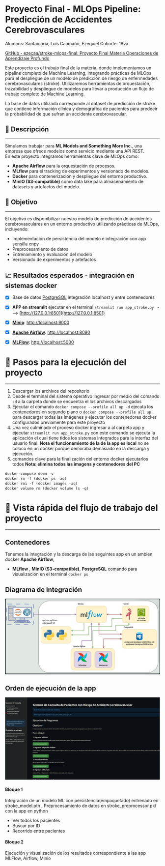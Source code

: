 # Proyecto Final - MLOps Pipeline: Predicción de Accidentes Cerebrovasculares

Alumnos: Santamarìa, Luis
         Caamaño, Ezequiel
Cohorte: 18va.




[GitHub - ezecaa/stroke-mlops-final: Proyecto Final Materia Operaciones de Aprendizaje Profundo](https://github.com/ezecaa/stroke-mlops-final)


Este proyecto es el trabajo final de la materia, donde implementamos un pipeline completo de Machine Learning, integrando prácticas de MLOps para el despliegue de un modelo de predicción de riesgo de enfermedades cerebrovasculares (stroke). Utilizaremos herramientas de orquestación, trazabilidad y despliegue de modelos para llevar a producción un flujo de trabajo completo de Machine Learning.

La base de datos utilizada corresponde al dataset de predicción de stroke que contiene información clínica y demográfica de pacientes para predecir la probabilidad de que sufran un accidente cerebrovascular.

## 🧩 Descripción

--- 

Simulamos trabajar para **ML Models and Something More Inc.**, una empresa que ofrece modelos como servicio mediante una API REST.  
En este proyecto integramos herramientas clave de MLOps como:

- **Apache Airflow** para la orquestación de procesos.
- **MLflow** para el tracking de experimentos y versionado de modelos.
- **Docker** para contenerización y despliegue del entorno productivo.
- **MinIO (S3-compatible)** como data lake para almacenamiento de datasets y artefactos del modelo.

## 🎯 Objetivo

--- 

El objetivo es disponibilizar nuestro modelo de predicción de accidentes cerebrovasculares en un entorno productivo utilizando prácticas de MLOps, incluyendo:

- Implementación de persistencia del modelo e integración con app sensilla enpy  
- Preprocesamiento de datos
- Entrenamiento y evaluación del modelo
- Versionado de experimentos y artefactos


📈 Resultados esperados -  integración en sistemas docker 
--- 

- [x] Base de datos [PostgreSQL](https://www.postgresql.org/) integración  localhost y entre contenedores
- [x] **APP en streamlit** ejecutar en el terminal  ` streamlit run app_stroke.py  ` - -->  [http://127.0.0.1:8501](http://127.0.0.1:8501) 
- [x]  **[Minio](https://min.io/)**: [http://localhost:9000](http://localhost:9001/) 
- [x] [**Apache Airflow**](<[Apache Airflow](https://airflow.apache.org/)>): [http://localhost:8080](http://localhost:8080/)  
- [x] [**MLFlow**](<[MLflow](https://mlflow.org/)>): [http://localhost:5000](http://localhost:5000/)  



# 📖 Pasos para la ejecución del proyecto 
--- 

1. Descargar los archivos del repositorio 
2. Desde el terminal del sistema operativo ingresar por medio del comando `cd` a la carpeta donde se encuentra el los archivos descargados 
3. Ejecutar el comando `docker compose --profile all up -d` ejecuta los contenedores en segundo plano o `docker compose --profile all up` para descargar todas las imágenes y ejecutar los contenedores docker configurados previamente para este proyecto 
4. Una vez culminado el proceso docker ingresar a al carpeta app y ejecutar `streamlit run app_stroke.py` con este comando se ejecuta la aplicación el cual tiene tidos los sistemas integrados para la interfaz del usuario final.  **Nota el funcionamiento de la  de la app es local** no se coloco en un docker porque demoraba demasiado en la descarga y ejecución. 
5. comandos clave para la finalización del entorno docker ejecutarlos todos **Nota: elimina todos las imagens y contenedores del PC**
```
docker-compose down -v
docker rm -f (docker ps -aq)
docker rmi -f (docker images -aq)
docker volume rm (docker volume ls -q)
```




#  🤖 Vista rápida del flujo de trabajo del proyecto
---

## Contenedores 
 Tenemos la integración y la descarga de las seguintes app en un ambien docker **Apache Airflow**, 
- **MLflow** , **MinIO (S3-compatible)**, **PostgreSQL** comando para visualización en el terminal `docker ps` 




## Diagrama de integración 

![](attachmentMD/Pasted%20image%2020250503143018.png)

## Orden de ejecución de la app

![](attachmentMD/Pasted%20image%2020250503143404.png)

#### Bloque 1 
Integración de un modelo ML con persistencia(empaquetado) entrenado en stroke_model.pth , Preprocesamiento de datos en stroke_preprocessor.pkl con la app en python 

- Ver todos los pacientes
- Buscar por ID
- Recorrido entre pacientes
#### Bloque 2
Ejecución y visualización de los resultados correspondiente a las app MLFlow, Airflow, Minio
